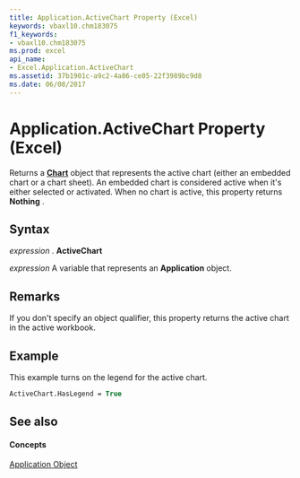 ```yaml
---
title: Application.ActiveChart Property (Excel)
keywords: vbaxl10.chm183075
f1_keywords:
- vbaxl10.chm183075
ms.prod: excel
api_name:
- Excel.Application.ActiveChart
ms.assetid: 37b1901c-a9c2-4a86-ce05-22f3989bc9d8
ms.date: 06/08/2017
---
```



# Application.ActiveChart Property (Excel)

Returns a  **[Chart](Excel.Chart(object).md)** object that represents the active chart (either an embedded chart or a chart sheet). An embedded chart is considered active when it's either selected or activated. When no chart is active, this property returns **Nothing** .


## Syntax

 _expression_ . **ActiveChart**

 _expression_ A variable that represents an **Application** object.


## Remarks

If you don't specify an object qualifier, this property returns the active chart in the active workbook.


## Example

This example turns on the legend for the active chart.


```vb
ActiveChart.HasLegend = True
```


## See also


#### Concepts


[Application Object](Excel.Application(objec).md)

